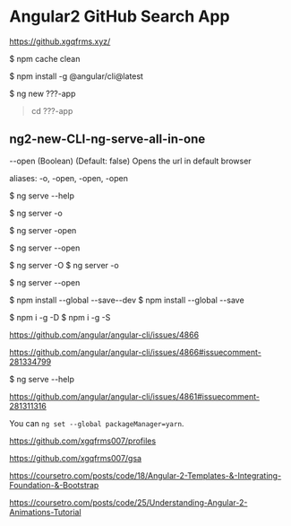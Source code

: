 # Angular2 GitHub Search App



https://github.xgqfrms.xyz/





$ npm cache clean

$ npm install -g @angular/cli@latest

$ ng new ???-app

> cd ???-app


## ng2-new-CLI-ng-serve-all-in-one

--open (Boolean) (Default: false) Opens the url in default browser

aliases: -o, -open, -open, -open


$ ng serve --help

$ ng server -o

$ ng server -open

$ ng server --open





$ ng server -O
$ ng server -o

$ ng server --open


$ npm install --global --save--dev
$ npm install --global --save

$ npm i -g -D
$ npm i -g -S



https://github.com/angular/angular-cli/issues/4866

https://github.com/angular/angular-cli/issues/4866#issuecomment-281334799

$ ng serve --help


https://github.com/angular/angular-cli/issues/4861#issuecomment-281311316



You can `ng set --global packageManager=yarn`.






https://github.com/xgqfrms007/profiles

https://github.com/xgqfrms007/gsa



https://coursetro.com/posts/code/18/Angular-2-Templates-&-Integrating-Foundation-&-Bootstrap


https://coursetro.com/posts/code/25/Understanding-Angular-2-Animations-Tutorial






